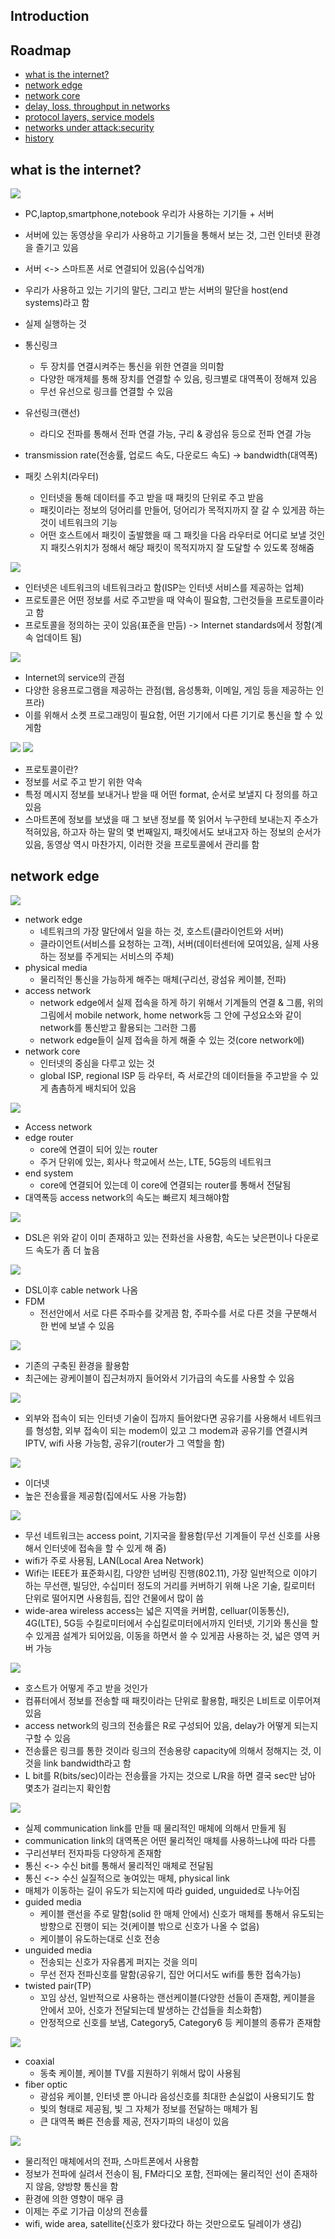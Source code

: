 ## Introduction

## Roadmap
- [what is the internet?](#what-is-the-internet?)
- [network edge](#network-edge)
- [network core](#network-core)
- [delay, loss, throughput in networks](#delay-loss-throughput-in-network)
- [protocol layers, service models](#protocol-layers-service-models)
- [networks under attack:security](#networks-under-attack-security)
- [history](#history)

## what is the internet?
<img src="https://s3.us-west-2.amazonaws.com/secure.notion-static.com/6f8a72f7-d427-4091-a200-aa185e5d5a54/Untitled.png?X-Amz-Algorithm=AWS4-HMAC-SHA256&X-Amz-Credential=AKIAT73L2G45O3KS52Y5%2F20210307%2Fus-west-2%2Fs3%2Faws4_request&X-Amz-Date=20210307T055802Z&X-Amz-Expires=86400&X-Amz-Signature=2cd28eb3976494257fa21373a682f165a339125bd18ea80a10d6d810e099b31b&X-Amz-SignedHeaders=host&response-content-disposition=filename%20%3D%22Untitled.png%22">

- PC,laptop,smartphone,notebook 우리가 사용하는 기기들 + 서버
- 서버에 있는 동영상을 우리가 사용하고 기기들을 통해서 보는 것, 그런 인터넷 환경을 즐기고 있음
- 서버 <-> 스마트폰 서로 연결되어 있음(수십억개)
- 우리가 사용하고 있는 기기의 말단, 그리고 받는 서버의 말단을 host(end systems)라고 함
- 실제 실행하는 것

- 통신링크
	- 두 장치를 연결시켜주는 통신을 위한 연결을 의미함
	- 다양한 매개체를 통해 장치를 연결할 수 있음, 링크별로 대역폭이 정해져 있음 
	- 무선 유선으로 링크를 연결할 수 있음
- 유선링크(랜선)
	- 라디오 전파를 통해서 전파 연결 가능, 구리 & 광섬유 등으로 전파 연결 가능 
- transmission rate(전송률, 업로드 속도, 다운로드 속도) -> bandwidth(대역폭)

- 패킷 스위치(라우터)
	- 인터넷을 통해 데이터를 주고 받을 때 패킷의 단위로 주고 받음
	- 패킷이라는 정보의 덩어리를 만들어, 덩어리가 목적지까지 잘 갈 수 있게끔 하는 것이 네트워크의 기능 
	- 어떤 호스트에서 패킷이 출발했을 때 그 패킷을 다음 라우터로 어디로 보낼 것인지 패킷스위치가 정해서 해당 패킷이 목적지까지 잘 도달할 수 있도록 정해줌

<img src="https://s3.us-west-2.amazonaws.com/secure.notion-static.com/dd3430c4-3816-4117-adab-8206ca4cb706/Untitled.png?X-Amz-Algorithm=AWS4-HMAC-SHA256&X-Amz-Credential=AKIAT73L2G45O3KS52Y5%2F20210307%2Fus-west-2%2Fs3%2Faws4_request&X-Amz-Date=20210307T060256Z&X-Amz-Expires=86400&X-Amz-Signature=b7d52dc7d0cd445040a951b53663a2a54278608d3c90edf70f97bb917867c461&X-Amz-SignedHeaders=host&response-content-disposition=filename%20%3D%22Untitled.png%22">

- 인터넷은 네트워크의 네트워크라고 함(ISP는 인터넷 서비스를 제공하는 업체)
- 프로토콜은 어떤 정보를 서로 주고받을 때 약속이 필요함, 그런것들을 프로토콜이라고 함 
- 프로토콜을 정의하는 곳이 있음(표준을 만듬) -> Internet standards에서 정함(계속 업데이트 됨)

<img src="https://s3.us-west-2.amazonaws.com/secure.notion-static.com/7531edce-70c8-461a-bb3b-6756f9d9e141/Untitled.png?X-Amz-Algorithm=AWS4-HMAC-SHA256&X-Amz-Credential=AKIAT73L2G45O3KS52Y5%2F20210307%2Fus-west-2%2Fs3%2Faws4_request&X-Amz-Date=20210307T060410Z&X-Amz-Expires=86400&X-Amz-Signature=0817fdb5c673d037489eef97122e0ee8ed04311e59952a0d8f6952cd62fe43ef&X-Amz-SignedHeaders=host&response-content-disposition=filename%20%3D%22Untitled.png%22">

- Internet의 service의 관점 
- 다양한 응용프로그램을 제공하는 관점(웹, 음성통화, 이메일, 게임 등을 제공하는 인프라)
- 이를 위해서 소켓 프로그래밍이 필요함, 어떤 기기에서 다른 기기로 통신을 할 수 있게함 

<img src="https://s3.us-west-2.amazonaws.com/secure.notion-static.com/f3e11140-8448-42f2-bd0a-e504e0a4fabc/Untitled.png?X-Amz-Algorithm=AWS4-HMAC-SHA256&X-Amz-Credential=AKIAT73L2G45O3KS52Y5%2F20210307%2Fus-west-2%2Fs3%2Faws4_request&X-Amz-Date=20210307T060502Z&X-Amz-Expires=86400&X-Amz-Signature=f06c05d5db1f69f1199b80796a678a944e4cad262c8a3a68d6ad4496e3b1eeb8&X-Amz-SignedHeaders=host&response-content-disposition=filename%20%3D%22Untitled.png%22">
<img src="https://s3.us-west-2.amazonaws.com/secure.notion-static.com/62bd509f-05c2-45e3-9834-365712f61bba/Untitled.png?X-Amz-Algorithm=AWS4-HMAC-SHA256&X-Amz-Credential=AKIAT73L2G45O3KS52Y5%2F20210307%2Fus-west-2%2Fs3%2Faws4_request&X-Amz-Date=20210307T060548Z&X-Amz-Expires=86400&X-Amz-Signature=7f5e06fb12e7739632548b69d70999c37bc4586bcfbfc8bf3994a577f2e39cb7&X-Amz-SignedHeaders=host&response-content-disposition=filename%20%3D%22Untitled.png%22">

- 프로토콜이란?
- 정보를 서로 주고 받기 위한 약속 
- 특정 메시지 정보를 보내거나 받을 때 어떤 format, 순서로 보낼지 다 정의를 하고 있음 
- 스마트폰에 정보를 보냈을 때 그 보낸 정보를 쭉 읽어서 누구한테 보내는지 주소가 적혀있음, 하고자 하는 말의 몇 번째일지, 패킷에서도 보내고자 하는 정보의 순서가 있음, 동영상 역시 마찬가지, 이러한 것을 프로토콜에서 관리를 함

## network edge
<img src="https://s3.us-west-2.amazonaws.com/secure.notion-static.com/8839010c-a750-4c7c-90b2-030336473b51/Untitled.png?X-Amz-Algorithm=AWS4-HMAC-SHA256&X-Amz-Credential=AKIAT73L2G45O3KS52Y5%2F20210307%2Fus-west-2%2Fs3%2Faws4_request&X-Amz-Date=20210307T060715Z&X-Amz-Expires=86400&X-Amz-Signature=8c6e2f78fa8b23c9cff0294027e17d01e2c5fe14ce78aace840df2073d654b4e&X-Amz-SignedHeaders=host&response-content-disposition=filename%20%3D%22Untitled.png%22">

- network edge
	- 네트워크의 가장 말단에서 일을 하는 것, 호스트(클라이언트와 서버)
	- 클라이언트(서비스를 요청하는 고객), 서버(데이터센터에 모여있음, 실제 사용하는 정보를 주게되는 서비스의 주체)
- physical media
	- 물리적인 통신을 가능하게 해주는 매체(구리선, 광섬유 케이블, 전파)
- access network
	- network edge에서 실제 접속을 하게 하기 위해서 기계들의 연결 & 그룹, 위의 그림에서 mobile network, home network등 그 안에 구성요소와 같이 network를 통신받고 활용되는 그러한 그룹
	- network edge들이 실제 접속을 하게 해줄 수 있는 것(core network에)
- network core
	- 인터넷의 중심을 다루고 있는 것
	- global ISP, regional ISP 등 라우터, 즉 서로간의 데이터들을 주고받을 수 있게 촘촘하게 배치되어 있음

<img src="https://s3.us-west-2.amazonaws.com/secure.notion-static.com/5674df06-660d-45ae-a045-e96c9edcc946/Untitled.png?X-Amz-Algorithm=AWS4-HMAC-SHA256&X-Amz-Credential=AKIAT73L2G45O3KS52Y5%2F20210307%2Fus-west-2%2Fs3%2Faws4_request&X-Amz-Date=20210307T061023Z&X-Amz-Expires=86400&X-Amz-Signature=728c234c523c6fa95293807859fd700cfd3b1b08c999257c9d09f865bd578c1d&X-Amz-SignedHeaders=host&response-content-disposition=filename%20%3D%22Untitled.png%22">

- Access network
- edge router
	- core에 연결이 되어 있는 router
	- 주거 단위에 있는, 회사나 학교에서 쓰는, LTE, 5G등의 네트워크
- end system
	- core에 연결되어 있는데 이 core에 연결되는 router를 통해서 전달됨
- 대역폭등 access network의 속도는 빠르지 체크해야함

<img src="https://s3.us-west-2.amazonaws.com/secure.notion-static.com/ff328a57-3eec-4dbd-baad-d991efea5e33/Untitled.png?X-Amz-Algorithm=AWS4-HMAC-SHA256&X-Amz-Credential=AKIAT73L2G45O3KS52Y5%2F20210307%2Fus-west-2%2Fs3%2Faws4_request&X-Amz-Date=20210307T061216Z&X-Amz-Expires=86400&X-Amz-Signature=6f12c3ef843860391ab7b06e763674c80c585cbbc3a07298a6faee7d91cc6b3b&X-Amz-SignedHeaders=host&response-content-disposition=filename%20%3D%22Untitled.png%22">

- DSL은 위와 같이 이미 존재하고 있는 전화선을 사용함, 속도는 낮은편이나 다운로드 속도가 좀 더 높음 

<img src="https://s3.us-west-2.amazonaws.com/secure.notion-static.com/ee13812d-ea8b-4b37-8cfd-ccb8497686e8/Untitled.png?X-Amz-Algorithm=AWS4-HMAC-SHA256&X-Amz-Credential=AKIAT73L2G45O3KS52Y5%2F20210307%2Fus-west-2%2Fs3%2Faws4_request&X-Amz-Date=20210307T061258Z&X-Amz-Expires=86400&X-Amz-Signature=27f2f7c854d7b00995249aabdbe0ac7cd1b4b6430d485b89a96754f991207e4b&X-Amz-SignedHeaders=host&response-content-disposition=filename%20%3D%22Untitled.png%22">

- DSL이후 cable network 나옴
- FDM
	- 전선안에서 서로 다른 주파수를 갖게끔 함, 주파수를 서로 다른 것을 구분해서 한 번에 보낼 수 있음

<img src="https://s3.us-west-2.amazonaws.com/secure.notion-static.com/34227eca-afbf-475f-87a9-ba43d91781d4/Untitled.png?X-Amz-Algorithm=AWS4-HMAC-SHA256&X-Amz-Credential=AKIAT73L2G45O3KS52Y5%2F20210307%2Fus-west-2%2Fs3%2Faws4_request&X-Amz-Date=20210307T061347Z&X-Amz-Expires=86400&X-Amz-Signature=9919675f22dd182717b3550210f6d584c31ccc99e1ea1bbc1660160cc190ef63&X-Amz-SignedHeaders=host&response-content-disposition=filename%20%3D%22Untitled.png%22">

- 기존의 구축된 환경을 활용함 
- 최근에는 광케이블이 집근처까지 들어와서 기가급의 속도를 사용할 수 있음 

<img src="https://s3.us-west-2.amazonaws.com/secure.notion-static.com/aff7da68-86f3-4600-b86b-b5497aedf84a/Untitled.png?X-Amz-Algorithm=AWS4-HMAC-SHA256&X-Amz-Credential=AKIAT73L2G45O3KS52Y5%2F20210307%2Fus-west-2%2Fs3%2Faws4_request&X-Amz-Date=20210307T061417Z&X-Amz-Expires=86400&X-Amz-Signature=82e4a493311e7f70b2c00ae79d5ff1e6ad3e358931bd5c5faad267868e26a390&X-Amz-SignedHeaders=host&response-content-disposition=filename%20%3D%22Untitled.png%22">

- 외부와 접속이 되는 인터넷 기술이 집까지 들어왔다면 공유기를 사용해서 네트워크를 형성함, 외부 접속이 되는 modem이 있고 그 modem과 공유기를 연결시켜 IPTV, wifi 사용 가능함, 공유기(router가 그 역할을 함)

<img src="https://s3.us-west-2.amazonaws.com/secure.notion-static.com/0fcd8dd8-699e-483a-871b-a3eb58d01a88/Untitled.png?X-Amz-Algorithm=AWS4-HMAC-SHA256&X-Amz-Credential=AKIAT73L2G45O3KS52Y5%2F20210307%2Fus-west-2%2Fs3%2Faws4_request&X-Amz-Date=20210307T061528Z&X-Amz-Expires=86400&X-Amz-Signature=1909d84291cc104e31b32d63dedf65fd0d65d2e5f519e2e130e1289e7eca8c5f&X-Amz-SignedHeaders=host&response-content-disposition=filename%20%3D%22Untitled.png%22">

- 이더넷
- 높은 전송률을 제공함(집에서도 사용 가능함)

<img src="https://s3.us-west-2.amazonaws.com/secure.notion-static.com/b0fb0541-2115-478a-901c-6f3e5ee894cc/Untitled.png?X-Amz-Algorithm=AWS4-HMAC-SHA256&X-Amz-Credential=AKIAT73L2G45O3KS52Y5%2F20210307%2Fus-west-2%2Fs3%2Faws4_request&X-Amz-Date=20210307T061612Z&X-Amz-Expires=86400&X-Amz-Signature=b6f2e87c82739572bf32c0e80674b8c6f6db2c2bc0de9aeb3204c7efcc0ce75d&X-Amz-SignedHeaders=host&response-content-disposition=filename%20%3D%22Untitled.png%22">

- 무선 네트워크는 access point, 기지국을 활용함(무선 기계들이 무선 신호를 사용해서 인터넷에 접속을 할 수 있게 해 줌)
- wifi가 주로 사용됨, LAN(Local Area Network)
- Wifi는 IEEE가 표준화시킴, 다양한 넘버링 진행(802.11), 가장 일반적으로 이야기 하는 무선랜, 빌딩안, 수십미터 정도의 거리를 커버하기 위해 나온 기술, 킬로미터 단위로 떨어지면 사용힘듬, 집안 건물에서 많이 씀 
- wide-area wireless access는 넓은 지역을 커버함, celluar(이동통신), 4G(LTE), 5G등 수킬로미터에서 수십킬로미터에서까지 인터넷, 기기와 통신을 할 수 있게끔 설계가 되어있음, 이동을 하면서 쓸 수 있게끔 사용하는 것, 넓은 영역 커버 가능

<img src="https://s3.us-west-2.amazonaws.com/secure.notion-static.com/30c30fca-5591-4a41-9f78-12e06490f792/Untitled.png?X-Amz-Algorithm=AWS4-HMAC-SHA256&X-Amz-Credential=AKIAT73L2G45O3KS52Y5%2F20210307%2Fus-west-2%2Fs3%2Faws4_request&X-Amz-Date=20210307T061911Z&X-Amz-Expires=86400&X-Amz-Signature=3cd7e4a022b31cef7b5b4357adb1bb20d8ccbb61c904eebeb96a5d322fae33be&X-Amz-SignedHeaders=host&response-content-disposition=filename%20%3D%22Untitled.png%22">

- 호스트가 어떻게 주고 받을 것인가
- 컴퓨터에서 정보를 전송할 때 패킷이라는 단위로 활용함, 패킷은 L비트로 이루어져 있음 
- access network의 링크의 전송률은 R로 구성되어 있음, delay가 어떻게 되는지 구할 수 있음 
- 전송률은 링크를 통한 것이라 링크의 전송용량 capacity에 의해서 정해지는 것, 이것을 link bandwidth라고 함
- L bit를 R(bits/sec)이라는 전송률을 가지는 것으로 L/R을 하면 결국 sec만 남아 몇초가 걸리는지 확인함 

<img src="https://s3.us-west-2.amazonaws.com/secure.notion-static.com/f55a8008-5dd9-4b27-a6c8-eed3e1ee6156/Untitled.png?X-Amz-Algorithm=AWS4-HMAC-SHA256&X-Amz-Credential=AKIAT73L2G45O3KS52Y5%2F20210307%2Fus-west-2%2Fs3%2Faws4_request&X-Amz-Date=20210307T062113Z&X-Amz-Expires=86400&X-Amz-Signature=0112d9400b64c2da3c667f9f78ebf19be17a8a0effc5e705d8249e3da3118067&X-Amz-SignedHeaders=host&response-content-disposition=filename%20%3D%22Untitled.png%22">

- 실제 communication link를 만들 때 물리적인 매체에 의해서 만들게 됨
- communication link의 대역폭은 어떤 물리적인 매체를 사용하느냐에 따라 다름 
- 구리선부터 전자파등 다양하게 존재함 
- 통신 <-> 수신 bit를 통해서 물리적인 매체로 전달됨 
- 통신 <-> 수신 실질적으로 놓여있는 매체, physical link
- 매체가 이동하는 길이 유도가 되는지에 따라 guided, unguided로 나누어짐
- guided media
	- 케이블 랜선을 주로 말함(solid 한 매체 안에서) 신호가 매체를 통해서 유도되는 방향으로 진행이 되는 것(케이블 밖으로 신호가 나올 수 없음)
	- 케이블이 유도하는대로 신호 전송
- unguided media
	- 전송되는 신호가 자유롭게 퍼지는 것을 의미
	- 무선 전자 전파신호를 말함(공유기, 집안 어디서도 wifi를 통한 접속가능)
- twisted pair(TP)
	- 꼬임 상선, 일반적으로 사용하는 랜선케이블(다양한 선들이 존재함, 케이블을 안에서 꼬아, 신호가 전달되는데 발생하는 간섭들을 최소화함)
	- 안정적으로 신호를 보냄, Category5, Category6 등 케이블의 종류가 존재함 

<img src="https://s3.us-west-2.amazonaws.com/secure.notion-static.com/fbdc207f-7c15-405e-9483-f246515cbe2e/Untitled.png?X-Amz-Algorithm=AWS4-HMAC-SHA256&X-Amz-Credential=AKIAT73L2G45O3KS52Y5%2F20210307%2Fus-west-2%2Fs3%2Faws4_request&X-Amz-Date=20210307T062520Z&X-Amz-Expires=86400&X-Amz-Signature=641053476f79b943907cb221a9a64c9df154429b5faef81590b3e8cf9d848fa6&X-Amz-SignedHeaders=host&response-content-disposition=filename%20%3D%22Untitled.png%22">

- coaxial
	- 동축 케이블, 케이블 TV를 지원하기 위해서 많이 사용됨 
- fiber optic
	- 광섬유 케이블, 인터넷 뿐 아니라 음성신호를 최대한 손실없이 사용되기도 함
	- 빛의 형태로 제공됨, 빛 그 자체가 정보를 전달하는 매체가 됨
	- 큰 대역폭 빠른 전송률 제공, 전자기파의 내성이 있음 

<img src="https://s3.us-west-2.amazonaws.com/secure.notion-static.com/6538cf3a-d890-4248-b3ee-13a1a87e3e5a/Untitled.png?X-Amz-Algorithm=AWS4-HMAC-SHA256&X-Amz-Credential=AKIAT73L2G45O3KS52Y5%2F20210307%2Fus-west-2%2Fs3%2Faws4_request&X-Amz-Date=20210307T062633Z&X-Amz-Expires=86400&X-Amz-Signature=f68f548d446573dc024250921e359b7eb44dc5ff6f215073d07661d34a80cad3&X-Amz-SignedHeaders=host&response-content-disposition=filename%20%3D%22Untitled.png%22">

- 물리적인 매체에서의 전파, 스마트폰에서 사용함 
- 정보가 전파에 실려서 전송이 됨, FM라디오 포함, 전파에는 물리적인 선이 존재하지 않음, 양방향 통신을 함 
- 환경에 의한 영향이 매우 큼
- 이제는 주로 기가급 이상의 전송률
- wifi, wide area, satellite(신호가 왔다갔다 하는 것만으로도 딜레이가 생김)